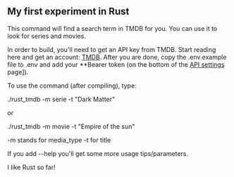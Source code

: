 ## My first experiment in Rust

This command will find a search term in TMDB for you. You can use it to look for series and movies.

In order to build, you'll need to get an API key from TMDB. Start reading here and get an account: [TMDB](https://developer.themoviedb.org/docs/getting-started). After you are done, copy the .env.example file to .env and add your **Bearer token (on the bottom of the [API settings](https://www.themoviedb.org/settings/api) page]).

To use the command (after compiling), type: 

./rust_tmdb -m serie -t "Dark Matter"

or 

./rust_tmdb -m movie -t "Empire of the sun"

-m stands for media_type
-t for title

If you add --help you'll get some more usage tips/parameters.

I like Rust so far!